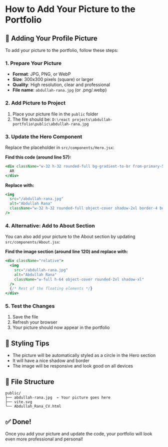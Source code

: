 # How to Add Your Picture to the Portfolio

## 📸 Adding Your Profile Picture

To add your picture to the portfolio, follow these steps:

### 1. **Prepare Your Picture**
- **Format**: JPG, PNG, or WebP
- **Size**: 300x300 pixels (square) or larger
- **Quality**: High resolution, clear and professional
- **File name**: `abdullah-rana.jpg` (or .png/.webp)

### 2. **Add Picture to Project**
1. Place your picture file in the `public` folder
2. The file should be: `D:\react projects\abdullah-portfolio\public\abdullah-rana.jpg`

### 3. **Update the Hero Component**
Replace the placeholder in `src/components/Hero.jsx`:

**Find this code (around line 57):**
```jsx
<div className="w-32 h-32 rounded-full bg-gradient-to-br from-primary-500 to-primary-700 flex items-center justify-center text-white text-4xl font-bold shadow-2xl">
  AR
</div>
```

**Replace with:**
```jsx
<img 
  src="/abdullah-rana.jpg" 
  alt="Abdullah Rana" 
  className="w-32 h-32 rounded-full object-cover shadow-2xl border-4 border-white dark:border-gray-800"
/>
```

### 4. **Alternative: Add to About Section**
You can also add your picture to the About section by updating `src/components/About.jsx`:

**Find the image section (around line 120) and replace with:**
```jsx
<div className="relative">
  <img 
    src="/abdullah-rana.jpg" 
    alt="Abdullah Rana" 
    className="w-full h-64 object-cover rounded-2xl shadow-xl"
  />
  {/* Rest of the floating elements */}
</div>
```

### 5. **Test the Changes**
1. Save the file
2. Refresh your browser
3. Your picture should now appear in the portfolio

## 🎨 Styling Tips

- The picture will be automatically styled as a circle in the Hero section
- It will have a nice shadow and border
- The image will be responsive and look good on all devices

## 📁 File Structure
```
public/
├── abdullah-rana.jpg  ← Your picture goes here
├── vite.svg
└── Abdullah_Rana_CV.html
```

## ✅ Done!
Once you add your picture and update the code, your portfolio will look even more professional and personal!


